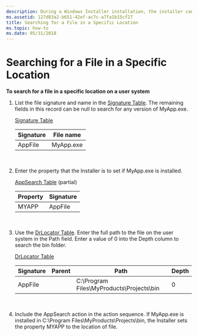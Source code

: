 ```yaml
---
description: During a Windows Installer installation, the installer can search for a file in a specific location on the user's system.
ms.assetid: 127d83a2-b651-42ef-ac7c-a7fa1b15cf27
title: Searching for a File in a Specific Location
ms.topic: how-to
ms.date: 05/31/2018
---
```


# Searching for a File in a Specific Location

**To search for a file in a specific location on a user system**

1.  List the file signature and name in the [Signature Table](signature-table.md). The remaining fields in this record can be null to search for any version of MyApp.exe.

    [Signature Table](signature-table.md)

    

    | Signature          | File name            |
    |--------------------|----------------------|
    | AppFile<br/> | MyApp.exe<br/> |

    

     

2.  Enter the property that the Installer is to set if MyApp.exe is installed.

    [AppSearch Table](appsearch-table.md) (partial)

    

    | Property         | Signature          |
    |------------------|--------------------|
    | MYAPP<br/> | AppFile<br/> |

    

     

3.  Use the [DrLocator Table](drlocator-table.md). Enter the full path to the file on the user system in the Path field. Enter a value of 0 into the Depth column to search the bin folder.

    [DrLocator Table](drlocator-table.md)

    

    | Signature          | Parent | Path                                                    | Depth        |
    |--------------------|--------|---------------------------------------------------------|--------------|
    | AppFile<br/> |        | C:\\Program Files\\MyProducts\\Projects\\bin<br/> | 0<br/> |

    

     

4.  Include the AppSearch action in the action sequence. If MyApp.exe is installed in C:\\Program Files\\MyProducts\\Projects\\bin, the Installer sets the property MYAPP to the location of file.

 

 




